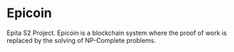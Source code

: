 # Epicoin
Epita S2 Project. Epicoin is a blockchain system where the proof of work is replaced by the solving of NP-Complete problems.
